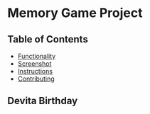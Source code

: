 # Memory Game Project

## Table of Contents

* [Functionality](#Functionality)
* [Screenshot](#Screenshot)
* [Instructions](#instructions)
* [Contributing](#contributing)

## Devita Birthday
